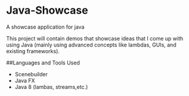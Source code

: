 # Java-Showcase
A showcase application for java

This project will contain demos that showcase ideas that I come up with using Java (mainly using advanced concepts like lambdas, GUIs, and existing frameworks). 

##Languages and Tools Used

- Scenebuilder 
- Java FX
- Java 8 (lambas, streams,etc.)
